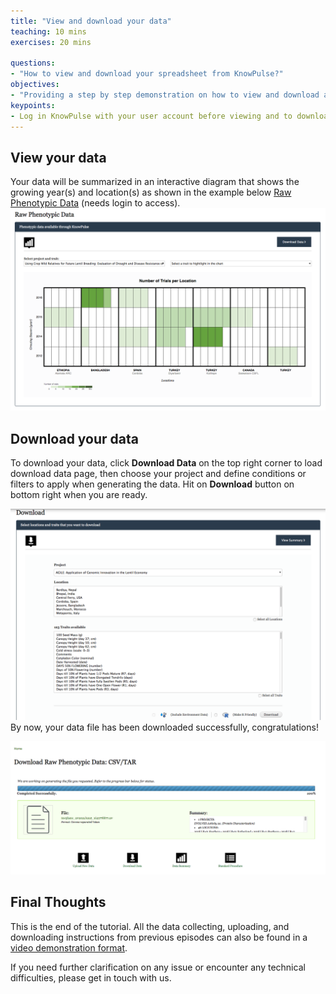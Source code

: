 ```yaml
---
title: "View and download your data"
teaching: 10 mins
exercises: 20 mins
 
questions:
- "How to view and download your spreadsheet from KnowPulse?"
objectives:
- "Providing a step by step demonstration on how to view and download a spreadsheet from KnowPulse."
keypoints:
- Log in KnowPulse with your user account before viewing and to download your data.
---
```


## View your data
Your data will be summarized in an interactive diagram that shows the growing year(s) and location(s) as shown in the example below [Raw Phenotypic Data](https://knowpulse.usask.ca/phenotypes/raw) (needs login to access). 
![Screenshot of main code listing](../fig/howto-upload-raw-phenotypic-data.1.png)

## Download your data
To download your data,  click **Download Data** on the top right corner to load download data page, then choose your project and define conditions or filters to apply when generating the data. Hit on **Download** button on bottom right when you are ready. 

![Screenshot of main code listing](../fig/howto-upload-raw-phenotypic-data.9.png)
By now, your data file has been downloaded successfully, congratulations! 

![Screenshot of main code listing](../fig/howto-upload-raw-phenotypic-data.2.png)


## Final Thoughts

This is the end of the tutorial. All the data collecting, uploading, and downloading instructions from previous episodes can also be found in a [video demonstration format](https://knowpulse.usask.ca/node/1772530). 

If you need further clarification on any issue or encounter any technical difficulties, please get in touch with us. 
